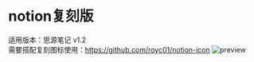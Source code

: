 # notion复刻版
适用版本：思源笔记 v1.2   
需要搭配复刻图标使用：https://github.com/royc01/notion-icon
![preview](https://raw.githubusercontent.com/royc01/notion-theme/main/preview.png)
